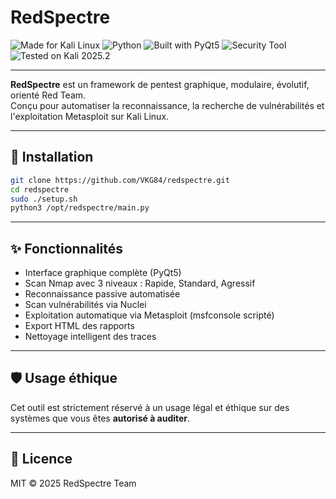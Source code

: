 # RedSpectre

![Made for Kali Linux](https://img.shields.io/badge/Made%20for-Kali%20Linux-557C94?logo=kalilinux&logoColor=white&style=for-the-badge)
![Python](https://img.shields.io/badge/Python-3.13-blue?style=for-the-badge&logo=python)
![Built with PyQt5](https://img.shields.io/badge/Built%20with-PyQt5-41CD52?style=for-the-badge&logo=qt)
![Security Tool](https://img.shields.io/badge/Type-Security%20Tool-red?style=for-the-badge&logo=hackthebox)
![Tested on Kali 2025.2](https://img.shields.io/badge/Tested%20on-Kali%202025.2-557C94?style=for-the-badge&logo=kalilinux)

---

**RedSpectre** est un framework de pentest graphique, modulaire, évolutif, orienté Red Team.  
Conçu pour automatiser la reconnaissance, la recherche de vulnérabilités et l'exploitation Metasploit sur Kali Linux.

---

## 🚀 Installation

```bash
git clone https://github.com/VKG84/redspectre.git
cd redspectre
sudo ./setup.sh
python3 /opt/redspectre/main.py
```

---

## ✨ Fonctionnalités

- Interface graphique complète (PyQt5)
- Scan Nmap avec 3 niveaux : Rapide, Standard, Agressif
- Reconnaissance passive automatisée
- Scan vulnérabilités via Nuclei
- Exploitation automatique via Metasploit (msfconsole scripté)
- Export HTML des rapports
- Nettoyage intelligent des traces

---

## 🛡️ Usage éthique

Cet outil est strictement réservé à un usage légal et éthique sur des systèmes que vous êtes **autorisé à auditer**.

---

## 📜 Licence

MIT © 2025 RedSpectre Team
